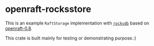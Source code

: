# openraft-rocksstore

This is an example `RaftStorage` implementation with [`rocksdb`](https://docs.rs/rocksdb/latest/rocksdb/) based on [openraft-0.8](https://github.com/datafuselabs/openraft/tree/release-0.8).

This crate is built mainly for testing or demonstrating purpose.:)
